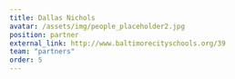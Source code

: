 ```yaml
---
title: Dallas Nichols
avatar: /assets/img/people_placeholder2.jpg
position: partner
external_link: http://www.baltimorecityschools.org/39
team: "partners"
order: 5
---
```

